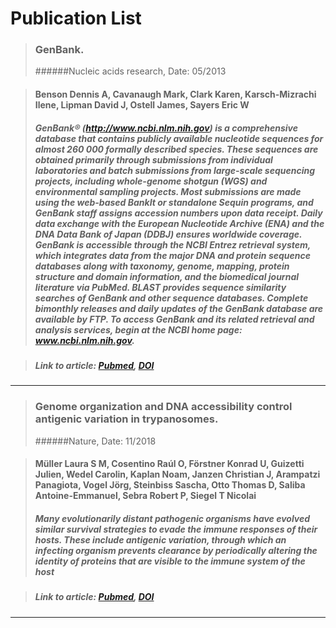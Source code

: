 # Publication List
> ### GenBank.
> ######Nucleic acids research, Date: 05/2013

> #### Benson Dennis A, Cavanaugh Mark, Clark Karen, Karsch-Mizrachi Ilene, Lipman David J, Ostell James, Sayers Eric W
> ##### GenBank® (http://www.ncbi.nlm.nih.gov) is a comprehensive database that contains publicly available nucleotide sequences for almost 260 000 formally described species. These sequences are obtained primarily through submissions from individual laboratories and batch submissions from large-scale sequencing projects, including whole-genome shotgun (WGS) and environmental sampling projects. Most submissions are made using the web-based BankIt or standalone Sequin programs, and GenBank staff assigns accession numbers upon data receipt. Daily data exchange with the European Nucleotide Archive (ENA) and the DNA Data Bank of Japan (DDBJ) ensures worldwide coverage. GenBank is accessible through the NCBI Entrez retrieval system, which integrates data from the major DNA and protein sequence databases along with taxonomy, genome, mapping, protein structure and domain information, and the biomedical journal literature via PubMed. BLAST provides sequence similarity searches of GenBank and other sequence databases. Complete bimonthly releases and daily updates of the GenBank database are available by FTP. To access GenBank and its related retrieval and analysis services, begin at the NCBI home page: www.ncbi.nlm.nih.gov.

> ##### Link to article: [Pubmed](https://www.ncbi.nlm.nih.gov/pubmed/23193287), [DOI](http://doi.org/10.1093/NAR/GKS1195)

---
> ### Genome organization and DNA accessibility control antigenic variation in trypanosomes.
> ######Nature, Date: 11/2018

> #### Müller Laura S M, Cosentino Raúl O, Förstner Konrad U, Guizetti Julien, Wedel Carolin, Kaplan Noam, Janzen Christian J, Arampatzi Panagiota, Vogel Jörg, Steinbiss Sascha, Otto Thomas D, Saliba Antoine-Emmanuel, Sebra Robert P, Siegel T Nicolai
> ##### Many evolutionarily distant pathogenic organisms have evolved similar survival strategies to evade the immune responses of their hosts. These include antigenic variation, through which an infecting organism prevents clearance by periodically altering the identity of proteins that are visible to the immune system of the host

> ##### Link to article: [Pubmed](https://www.ncbi.nlm.nih.gov/pubmed/30333624), [DOI](http://doi.org/10.1038/S41586-018-0619-8)

---
